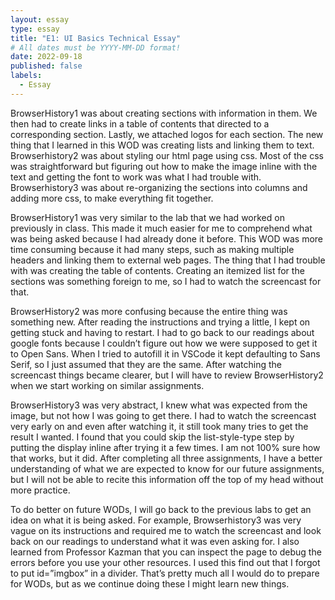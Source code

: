 ```yaml
---
layout: essay
type: essay
title: "E1: UI Basics Technical Essay"
# All dates must be YYYY-MM-DD format!
date: 2022-09-18
published: false
labels:
  - Essay
---
```



<body>

<p>BrowserHistory1 was about creating sections with information in them. We then had to create links in a table of contents that directed to a corresponding section. Lastly, we attached logos for each section. The new thing that I learned in this WOD was creating lists and linking them to text. Browserhistory2 was about styling our html page using css. Most of the css was straightforward but figuring out how to make the image inline with the text and getting the font to work was what I had trouble with. Browserhistory3 was about re-organizing the sections into columns and adding more css, to make everything fit together.</p>


  
<p>BrowserHistory1 was very similar to the lab that we had worked on previously in class. This made it much easier for me to comprehend what was being asked because I had already done it before. This WOD was more time consuming because it had many steps, such as making multiple headers and linking them to external web pages. The thing that I had trouble with was creating the table of contents. Creating an itemized list for the sections was something foreign to me, so I had to watch the screencast for that.</p>


  
<p>BrowserHistory2 was more confusing because the entire thing was something new. After reading the instructions and trying a little, I kept on getting stuck and having to restart. I had to go back to our readings about google fonts because I couldn’t figure out how we were supposed to get it to Open Sans. When I tried to autofill it in VSCode it kept defaulting to Sans Serif, so I just assumed that they are the same. After watching the screencast things became clearer, but I will have to review BrowserHistory2 when we start working on similar assignments.</p>

  
  
<p>BrowserHistory3 was very abstract, I knew what was expected from the image, but not how I was going to get there. I had to watch the screencast very early on and even after watching it, it still took many tries to get the result I wanted. I found that you could skip the list-style-type step by putting the display inline after trying it a few times. I am not 100% sure how that works, but it did. After completing all three assignments, I have a better understanding of what we are expected to know for our future assignments, but I will not be able to recite this information off the top of my head without more practice.</p>


  
<p>To do better on future WODs, I will go back to the previous labs to get an idea on what it is being asked. For example, Browserhistory3 was very vague on its instructions and required me to watch the screencast and look back on our readings to understand what it was even asking for. I also learned from Professor Kazman that you can inspect the page to debug the errors before you use your other resources. I used this find out that I forgot to put id=”imgbox” in a divider. That’s pretty much all I would do to prepare for WODs, but as we continue doing these I might learn new things.</p>

</body>
